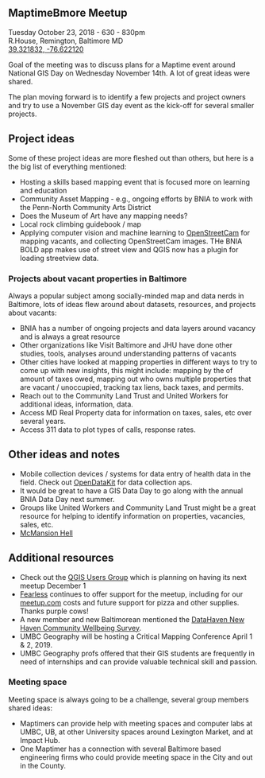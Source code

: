 ## MaptimeBmore Meetup
Tuesday October 23, 2018 - 630 - 830pm<br/>
R.House, Remington, Baltimore MD<br/>
[39.321832, -76.622120](https://www.openstreetmap.org/search?query=301%20W%2029th%20St%2C%20Baltimore%2C%20MD%2021211%2C%20USA#map=19/39.32167/-76.62214)

Goal of the meeting was to discuss plans for a Maptime event around National GIS Day on Wednesday November 14th.  A lot of great ideas were shared.

The plan moving forward is to identify a few projects and project owners and try to use a November GIS day event as the kick-off for several smaller projects.

## Project ideas
Some of these project ideas are more fleshed out than others, but here is a the big list of everything mentioned:

- Hosting a skills based mapping event that is focused more on learning and education
- Community Asset Mapping - e.g., ongoing efforts by BNIA to work with the Penn-North Community Arts District
- Does the Museum of Art have any mapping needs?
- Local rock climbing guidebook / map
- Applying computer vision and machine learning to [OpenStreetCam](https://openstreetcam.org/) for mapping vacants, and collecting OpenStreetCam images.  THe BNIA BOLD app makes use of street view and QGIS now has a plugin for loading streetview data.

### Projects about vacant properties in Baltimore
Always a popular subject among socially-minded map and data nerds in Baltimore, lots of ideas flew around about datasets, resources, and projects about vacants:

- BNIA has a number of ongoing projects and data layers around vacancy and is always a great resource
- Other organizations like Visit Baltimore and JHU have done other studies, tools, analyses around understanding patterns of vacants
- Other cities have looked at mapping properties in different ways to try to come up with new insights, this might include: mapping by the of amount of taxes owed, mapping out who owns multiple properties that are vacant / unoccupied, tracking tax liens, back taxes, and permits.
- Reach out to the Community Land Trust and United Workers for additional ideas, information, data.
- Access MD Real Property data for information on taxes, sales, etc over several years.
- Access 311 data to plot types of calls, response rates.

## Other ideas and notes
- Mobile collection devices / systems for data entry of health data in the field.  Check out [OpenDataKit](https://github.com/opendatakit) for data collection aps.
- It would be great to have a GIS Data Day to go along with the annual BNIA Data Day next summer.
- Groups like United Workers and Community Land Trust might be a great resource for helping to identify information on properties, vacancies, sales, etc.
- [McMansion Hell](http://mcmansionhell.com/)

## Additional resources
- Check out the [QGIS Users Group](https://twitter.com/qgismd) which is planning on having its next meetup December 1
- [Fearless](https://twitter.com/fearlessbmore) continues to offer support for the meetup, including for our [meetup.com](https://www.meetup.com/maptime_bmore/) costs and future support for pizza and other supplies.  Thanks purple cows!
- A new member and new Baltimorean mentioned the [DataHaven New Haven Community Wellbeing Survey](http://www.ctdatahaven.org/reports/datahaven-community-wellbeing-survey).
- UMBC Geography will be hosting a Critical Mapping Conference April 1 & 2, 2019.
- UMBC Geography profs offered that their GIS students are frequently in need of internships and can provide valuable technical skill and passion.

### Meeting space
Meeting space is always going to be a challenge, several group members shared ideas:

- Maptimers can provide help with meeting spaces and computer labs at UMBC, UB, at other University spaces around Lexington Market, and at Impact Hub.
- One Maptimer has a connection with several Baltimore based engineering firms who could provide meeting space in the City and out in the County.
